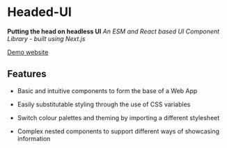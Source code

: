 # Headed-UI
**Putting the head on headless UI**
*An ESM and React based UI Component Library - built using Next.js*

[Demo website](https://headed-ui.vercel.app/)

## Features
- Basic and intuitive components to form the base of a Web App

- Easily substitutable styling through the use of CSS variables 

- Switch colour palettes and theming by importing a different stylesheet 

- Complex nested components to support different ways of showcasing information